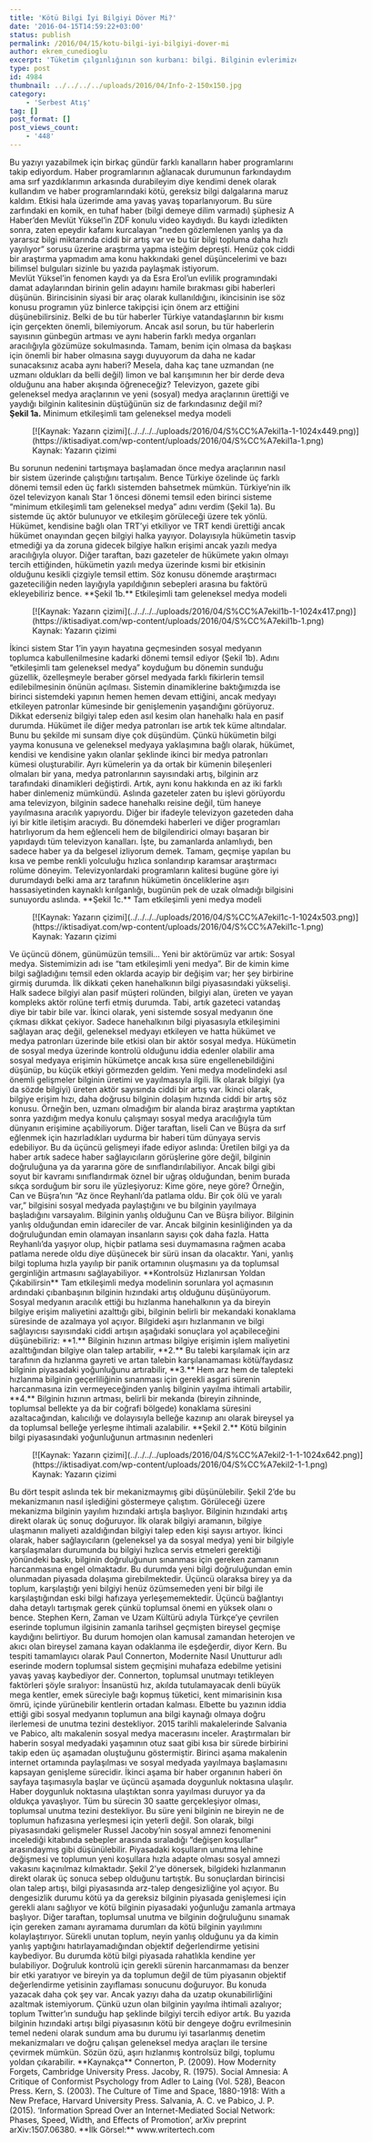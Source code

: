```yaml
---
title: 'Kötü Bilgi İyi Bilgiyi Döver Mi?'
date: '2016-04-15T14:59:22+03:00'
status: publish
permalink: /2016/04/15/kotu-bilgi-iyi-bilgiyi-dover-mi
author: ekrem_cunedioglu
excerpt: 'Tüketim çılgınlığının son kurbanı: bilgi. Bilginin evlerimize girişinin tarihi süreci ve bu sürecin aktörleri çoğumuzun hafızasında yerini korumakta. Ancak bu hafızalara potansiyel bir tehlike olabilecek yeni aktörlerimiz de artık çağın gerektirdiği şekilde aramızda. Sosyal medyanın akıl almaz gelişimi ve teknolojinin de günlük hayatımızda iyiden iyiye yerini alması bilginin dolaşım hızını muhteşem seviyelere çıkarabilmekte. Peki ya bu durumun bize kazandırabileceği bir şeyler de mevcut mu? Ya da fast-food örneğinde olduğu gibi hızlı bilgi de toplum sağlığına zararlı mı? Gelin bu soruların değerlendirmelerine bir göz atalım…'
type: post
id: 4984
thumbnail: ../../../../uploads/2016/04/Info-2-150x150.jpg
category:
    - 'Serbest Atış'
tag: []
post_format: []
post_views_count:
    - '448'
---
```

Bu yazıyı yazabilmek için birkaç gündür farklı kanalların haber programlarını takip ediyordum. Haber programlarının ağlanacak durumunun farkındaydım ama sırf yazdıklarımın arkasında durabileyim diye kendimi denek olarak kullandım ve haber programlarındaki kötü, gereksiz bilgi dalgalarına maruz kaldım. Etkisi hala üzerimde ama yavaş yavaş toparlanıyorum. Bu süre zarfındaki en komik, en tuhaf haber (bilgi demeye dilim varmadı) şüphesiz A Haber’den Mevlüt Yüksel’in ZDF konulu video kaydıydı. Bu kaydı izledikten sonra, zaten epeydir kafamı kurcalayan “neden gözlemlenen yanlış ya da yararsız bilgi miktarında ciddi bir artış var ve bu tür bilgi topluma daha hızlı yayılıyor” sorusu üzerine araştırma yapma isteğim depreşti. Henüz çok ciddi bir araştırma yapmadım ama konu hakkındaki genel düşüncelerimi ve bazı bilimsel bulguları sizinle bu yazıda paylaşmak istiyorum.  
Mevlüt Yüksel’in fenomen kaydı ya da Esra Erol’un evlilik programındaki damat adaylarından birinin gelin adayını hamile bırakması gibi haberleri düşünün. Birincisinin siyasi bir araç olarak kullanıldığını, ikincisinin ise söz konusu programın yüz binlerce takipçisi için önem arz ettiğini düşünebilirsiniz. Belki de bu tür haberler Türkiye vatandaşlarının bir kısmı için gerçekten önemli, bilemiyorum. Ancak asıl sorun, bu tür haberlerin sayısının günbegün artması ve aynı haberin farklı medya organları aracılığıyla gözümüze sokulmasında. Tamam, benim için olmasa da başkası için önemli bir haber olmasına saygı duyuyorum da daha ne kadar sunacaksınız acaba aynı haberi? Mesela, daha kaç tane uzmandan (ne uzmanı oldukları da belli değil) limon ve bal karışımının her bir derde deva olduğunu ana haber akışında öğreneceğiz? Televizyon, gazete gibi geleneksel medya araçlarının ve yeni (sosyal) medya araçlarının ürettiği ve yaydığı bilginin kalitesinin düştüğünün siz de farkındasınız değil mi?  
**Şekil 1a.** Minimum etkileşimli tam geleneksel medya modeli  
<figure aria-describedby="caption-attachment-4986" class="wp-caption aligncenter" id="attachment_4986" style="width: 628px">[![Kaynak: Yazarın çizimi](../../../../uploads/2016/04/S%CC%A7ekil1a-1-1024x449.png)](https://iktisadiyat.com/wp-content/uploads/2016/04/S%CC%A7ekil1a-1.png)<figcaption class="wp-caption-text" id="caption-attachment-4986">Kaynak: Yazarın çizimi</figcaption></figure>  
Bu sorunun nedenini tartışmaya başlamadan önce medya araçlarının nasıl bir sistem üzerinde çalıştığını tartışalım. Bence Türkiye özelinde üç farklı dönemi temsil eden üç farklı sistemden bahsetmek mümkün. Türkiye’nin ilk özel televizyon kanalı Star 1 öncesi dönemi temsil eden birinci sisteme “minimum etkileşimli tam geleneksel medya” adını verdim (Şekil 1a). Bu sistemde üç aktör bulunuyor ve etkileşim görüleceği üzere tek yönlü. Hükümet, kendisine bağlı olan TRT’yi etkiliyor ve TRT kendi ürettiği ancak hükümet onayından geçen bilgiyi halka yayıyor. Dolayısıyla hükümetin tasvip etmediği ya da zoruna gidecek bilgiye halkın erişimi ancak yazılı medya aracılığıyla oluyor. Diğer taraftan, bazı gazeteler de hükümete yakın olmayı tercih ettiğinden, hükümetin yazılı medya üzerinde kısmi bir etkisinin olduğunu kesikli çizgiyle temsil ettim. Söz konusu dönemde araştırmacı gazeteciliğin neden layığıyla yapıldığının sebepleri arasına bu faktörü ekleyebiliriz bence.  
**Şekil 1b.** Etkileşimli tam geleneksel medya modeli  
<figure aria-describedby="caption-attachment-4987" class="wp-caption aligncenter" id="attachment_4987" style="width: 628px">[![Kaynak: Yazarın çizimi](../../../../uploads/2016/04/S%CC%A7ekil1b-1-1024x417.png)](https://iktisadiyat.com/wp-content/uploads/2016/04/S%CC%A7ekil1b-1.png)<figcaption class="wp-caption-text" id="caption-attachment-4987">Kaynak: Yazarın çizimi</figcaption></figure>  
İkinci sistem Star 1’in yayın hayatına geçmesinden sosyal medyanın toplumca kabullenilmesine kadarki dönemi temsil ediyor (Şekil 1b). Adını “etkileşimli tam geleneksel medya” koyduğum bu dönemin sunduğu güzellik, özelleşmeyle beraber görsel medyada farklı fikirlerin temsil edilebilmesinin önünün açılması. Sistemin dinamiklerine baktığımızda ise birinci sistemdeki yapının hemen hemen devam ettiğini, ancak medyayı etkileyen patronlar kümesinde bir genişlemenin yaşandığını görüyoruz. Dikkat ederseniz bilgiyi talep eden asıl kesim olan hanehalkı hala en pasif durumda. Hükümet ile diğer medya patronları ise artık tek küme altındalar. Bunu bu şekilde mi sunsam diye çok düşündüm. Çünkü hükümetin bilgi yayma konusuna ve geleneksel medyaya yaklaşımına bağlı olarak, hükümet, kendisi ve kendisine yakın olanlar şeklinde ikinci bir medya patronları kümesi oluşturabilir. Ayrı kümelerin ya da ortak bir kümenin bileşenleri olmaları bir yana, medya patronlarının sayısındaki artış, bilginin arz tarafındaki dinamikleri değiştirdi. Artık, aynı konu hakkında en az iki farklı haber dinlemeniz mümkündü. Aslında gazeteler zaten bu işlevi görüyordu ama televizyon, bilginin sadece hanehalkı reisine değil, tüm haneye yayılmasına aracılık yapıyordu. Diğer bir ifadeyle televizyon gazeteden daha iyi bir kitle iletişim aracıydı. Bu dönemdeki haberleri ve diğer programları hatırlıyorum da hem eğlenceli hem de bilgilendirici olmayı başaran bir yapıdaydı tüm televizyon kanalları. İşte, bu zamanlarda anlamlıydı, ben sadece haber ya da belgesel izliyorum demek. Tamam, geçmişe yapılan bu kısa ve pembe renkli yolculuğu hızlıca sonlandırıp karamsar araştırmacı rolüme döneyim. Televizyonlardaki programların kalitesi bugüne göre iyi durumdaydı belki ama arz tarafının hükümetin önceliklerine aşırı hassasiyetinden kaynaklı kırılganlığı, bugünün pek de uzak olmadığı bilgisini sunuyordu aslında.  
**Şekil 1c.** Tam etkileşimli yeni medya modeli  
<figure aria-describedby="caption-attachment-4988" class="wp-caption aligncenter" id="attachment_4988" style="width: 628px">[![Kaynak: Yazarın çizimi](../../../../uploads/2016/04/S%CC%A7ekil1c-1-1024x503.png)](https://iktisadiyat.com/wp-content/uploads/2016/04/S%CC%A7ekil1c-1.png)<figcaption class="wp-caption-text" id="caption-attachment-4988">Kaynak: Yazarın çizimi</figcaption></figure>  
Ve üçüncü dönem, günümüzün temsili… Yeni bir aktörümüz var artık: Sosyal medya. Sistemimizin adı ise “tam etkileşimli yeni medya”. Bir de kimin kime bilgi sağladığını temsil eden oklarda acayip bir değişim var; her şey birbirine girmiş durumda. İlk dikkati çeken hanehalkının bilgi piyasasındaki yükselişi. Halk sadece bilgiyi alan pasif müşteri rolünden, bilgiyi alan, üreten ve yayan kompleks aktör rolüne terfi etmiş durumda. Tabi, artık gazeteci vatandaş diye bir tabir bile var. İkinci olarak, yeni sistemde sosyal medyanın öne çıkması dikkat çekiyor. Sadece hanehalkının bilgi piyasasıyla etkileşimini sağlayan araç değil, geleneksel medyayı etkileyen ve hatta hükümet ve medya patronları üzerinde bile etkisi olan bir aktör sosyal medya. Hükümetin de sosyal medya üzerinde kontrolü olduğunu iddia edenler olabilir ama sosyal medyaya erişimin hükümetçe ancak kısa süre engellenebildiğini düşünüp, bu küçük etkiyi görmezden geldim.  
Yeni medya modelindeki asıl önemli gelişmeler bilginin üretimi ve yayılmasıyla ilgili. İlk olarak bilgiyi (ya da sözde bilgiyi) üreten aktör sayısında ciddi bir artış var. İkinci olarak, bilgiye erişim hızı, daha doğrusu bilginin dolaşım hızında ciddi bir artış söz konusu. Örneğin ben, uzmanı olmadığım bir alanda biraz araştırma yaptıktan sonra yazdığım medya konulu çalışmayı sosyal medya aracılığıyla tüm dünyanın erişimine açabiliyorum. Diğer taraftan, liseli Can ve Büşra da sırf eğlenmek için hazırladıkları uydurma bir haberi tüm dünyaya servis edebiliyor. Bu da üçüncü gelişmeyi ifade ediyor aslında: Üretilen bilgi ya da haber artık sadece haber sağlayıcıların görüşlerine göre değil, bilginin doğruluğuna ya da yararına göre de sınıflandırılabiliyor. Ancak bilgi gibi soyut bir kavramı sınıflandırmak öznel bir uğraş olduğundan, benim burada sıkça sorduğum bir soru ile yüzleşiyoruz: Kime göre, neye göre? Örneğin, Can ve Büşra’nın “Az önce Reyhanlı’da patlama oldu. Bir çok ölü ve yaralı var,” bilgisini sosyal medyada paylaştığını ve bu bilginin yayılmaya başladığını varsayalım. Bilginin yanlış olduğunu Can ve Büşra biliyor. Bilginin yanlış olduğundan emin idareciler de var. Ancak bilginin kesinliğinden ya da doğruluğundan emin olamayan insanların sayısı çok daha fazla. Hatta Reyhanlı’da yaşıyor olup, hiçbir patlama sesi duymamasına rağmen acaba patlama nerede oldu diye düşünecek bir sürü insan da olacaktır. Yani, yanlış bilgi topluma hızla yayılıp bir panik ortamının oluşmasını ya da toplumsal gerginliğin artmasını sağlayabiliyor.  
**Kontrolsüz Hızlanırsan Yoldan Çıkabilirsin**  
Tam etkileşimli medya modelinin sorunlara yol açmasının ardındaki çıbanbaşının bilginin hızındaki artış olduğunu düşünüyorum. Sosyal medyanın aracılık ettiği bu hızlanma hanehalkının ya da bireyin bilgiye erişim maliyetini azalttığı gibi, bilginin belirli bir mekandaki konaklama süresinde de azalmaya yol açıyor. Bilgideki aşırı hızlanmanın ve bilgi sağlayıcısı sayısındaki ciddi artışın aşağıdaki sonuçlara yol açabileceğini düşünebiliriz:  
**1.** Bilginin hızının artması bilgiye erişimin işlem maliyetini azalttığından bilgiye olan talep artabilir,  
**2.** Bu talebi karşılamak için arz tarafının da hızlanma gayreti ve artan talebin karşılanamaması kötü/faydasız bilginin piyasadaki yoğunluğunu artırabilir,  
**3.** Hem arz hem de talepteki hızlanma bilginin geçerliliğinin sınanması için gerekli asgari sürenin harcanmasına izin vermeyeceğinden yanlış bilginin yayılma ihtimali artabilir,  
**4.** Bilginin hızının artması, belirli bir mekanda (bireyin zihninde, toplumsal bellekte ya da bir coğrafi bölgede) konaklama süresini azaltacağından, kalıcılığı ve dolayısıyla belleğe kazınıp anı olarak bireysel ya da toplumsal belleğe yerleşme ihtimali azalabilir.  
**Şekil 2.** Kötü bilginin bilgi piyasasındaki yoğunluğunun artmasının nedenleri  
<figure aria-describedby="caption-attachment-4989" class="wp-caption aligncenter" id="attachment_4989" style="width: 628px">[![Kaynak: Yazarın çizimi](../../../../uploads/2016/04/S%CC%A7ekil2-1-1-1024x642.png)](https://iktisadiyat.com/wp-content/uploads/2016/04/S%CC%A7ekil2-1-1.png)<figcaption class="wp-caption-text" id="caption-attachment-4989">Kaynak: Yazarın çizimi</figcaption></figure>  
Bu dört tespit aslında tek bir mekanizmaymış gibi düşünülebilir. Şekil 2’de bu mekanizmanın nasıl işlediğini göstermeye çalıştım. Görüleceği üzere mekanizma bilginin yayılım hızındaki artışla başlıyor. Bilginin hızındaki artış direkt olarak üç sonuç doğuruyor. İlk olarak bilgiyi aramanın, bilgiye ulaşmanın maliyeti azaldığından bilgiyi talep eden kişi sayısı artıyor. İkinci olarak, haber sağlayıcıların (geleneksel ya da sosyal medya) yeni bir bilgiyle karşılaşmaları durumunda bu bilgiyi hızlıca servis etmeleri gerektiği yönündeki baskı, bilginin doğruluğunun sınanması için gereken zamanın harcanmasına engel olmaktadır. Bu durumda yeni bilgi doğruluğundan emin olunmadan piyasada dolaşıma girebilmektedir. Üçüncü olaraksa birey ya da toplum, karşılaştığı yeni bilgiyi henüz özümsemeden yeni bir bilgi ile karşılaştığından eski bilgi hafızaya yerleşememektedir. Üçüncü bağlantıyı daha detaylı tartışmak gerek çünkü toplumsal önemi en yüksek olanı o bence.  
Stephen Kern, Zaman ve Uzam Kültürü adıyla Türkçe’ye çevrilen eserinde toplumun ilgisinin zamanla tarihsel geçmişten bireysel geçmişe kaydığını belirtiyor. Bu durum homojen olan kamusal zamandan heterojen ve akıcı olan bireysel zamana kayan odaklanma ile eşdeğerdir, diyor Kern. Bu tespiti tamamlayıcı olarak Paul Connerton, Modernite Nasıl Unutturur adlı eserinde modern toplumsal sistem geçmişini muhafaza edebilme yetisini yavaş yavaş kaybediyor der. Connerton, toplumsal unutmayı tetikleyen faktörleri şöyle sıralıyor: İnsanüstü hız, akılda tutulamayacak denli büyük mega kentler, emek süreciyle bağı kopmuş tüketici, kent mimarisinin kısa ömrü, içinde yürünebilir kentlerin ortadan kalması. Elbette bu yazının iddia ettiği gibi sosyal medyanın toplumun ana bilgi kaynağı olmaya doğru ilerlemesi de unutma tezini destekliyor. 2015 tarihli makalelerinde Salvania ve Pabico, altı makalenin sosyal medya macerasını inceler. Araştırmaları bir haberin sosyal medyadaki yaşamının otuz saat gibi kısa bir sürede birbirini takip eden üç aşamadan oluştuğunu göstermiştir. Birinci aşama makalenin internet ortamında paylaşılması ve sosyal medyada yayılmaya başlamasını kapsayan genişleme sürecidir. İkinci aşama bir haber organının haberi ön sayfaya taşımasıyla başlar ve üçüncü aşamada doygunluk noktasına ulaşılır. Haber doygunluk noktasına ulaştıktan sonra yayılması duruyor ya da oldukça yavaşlıyor. Tüm bu sürecin 30 saatte gerçekleşiyor olması, toplumsal unutma tezini destekliyor. Bu süre yeni bilginin ne bireyin ne de toplumun hafızasına yerleşmesi için yeterli değil. Son olarak, bilgi piyasasındaki gelişmeler Russel Jacoby’nin sosyal amnezi fenomenini incelediği kitabında sebepler arasında sıraladığı “değişen koşullar” arasındaymış gibi düşünülebilir. Piyasadaki koşulların unutma lehine değişmesi ve toplumun yeni koşullara hızla adapte olması sosyal amnezi vakasını kaçınılmaz kılmaktadır.  
Şekil 2’ye dönersek, bilgideki hızlanmanın direkt olarak üç sonuca sebep olduğunu tartıştık. Bu sonuçlardan birincisi olan talep artışı, bilgi piyasasında arz-talep dengesizliğine yol açıyor. Bu dengesizlik durumu kötü ya da gereksiz bilginin piyasada genişlemesi için gerekli alanı sağlıyor ve kötü bilginin piyasadaki yoğunluğu zamanla artmaya başlıyor. Diğer taraftan, toplumsal unutma ve bilginin doğruluğunu sınamak için gereken zamanı ayıramama durumları da kötü bilginin yayılımını kolaylaştırıyor. Sürekli unutan toplum, neyin yanlış olduğunu ya da kimin yanlış yaptığını hatırlayamadığından objektif değerlendirme yetisini kaybediyor. Bu durumda kötü bilgi piyasada rahatlıkla kendine yer bulabiliyor. Doğruluk kontrolü için gerekli sürenin harcanmaması da benzer bir etki yaratıyor ve bireyin ya da toplumun değil de tüm piyasanın objektif değerlendirme yetisinin zayıflaması sonucunu doğuruyor.  
Bu konuda yazacak daha çok şey var. Ancak yazıyı daha da uzatıp okunabilirliğini azaltmak istemiyorum. Çünkü uzun olan bilginin yayılma ihtimali azalıyor; toplum Twitter’ın sunduğu hap şeklinde bilgiyi tercih ediyor artık. Bu yazıda bilginin hızındaki artışı bilgi piyasasının kötü bir dengeye doğru evrilmesinin temel nedeni olarak sundum ama bu durumu iyi tasarlanmış denetim mekanizmaları ve doğru çalışan geleneksel medya araçları ile tersine çevirmek mümkün. Sözün özü, aşırı hızlanmış kontrolsüz bilgi, toplumu yoldan çıkarabilir.  
**Kaynakça**  
Connerton, P. (2009). How Modernity Forgets, Cambridge University Press.  
Jacoby, R. (1975). Social Amnesia: A Critique of Conformist Psychology from Adler to Laing (Vol. 528), Beacon Press.  
Kern, S. (2003). The Culture of Time and Space, 1880-1918: With a New Preface, Harvard University Press.  
Salvania, A. C. ve Pabico, J. P. (2015). ‘Information Spread Over an Internet-Mediated Social Network: Phases, Speed, Width, and Effects of Promotion’, arXiv preprint arXiv:1507.06380.  
**İlk Görsel:** www.writertech.com